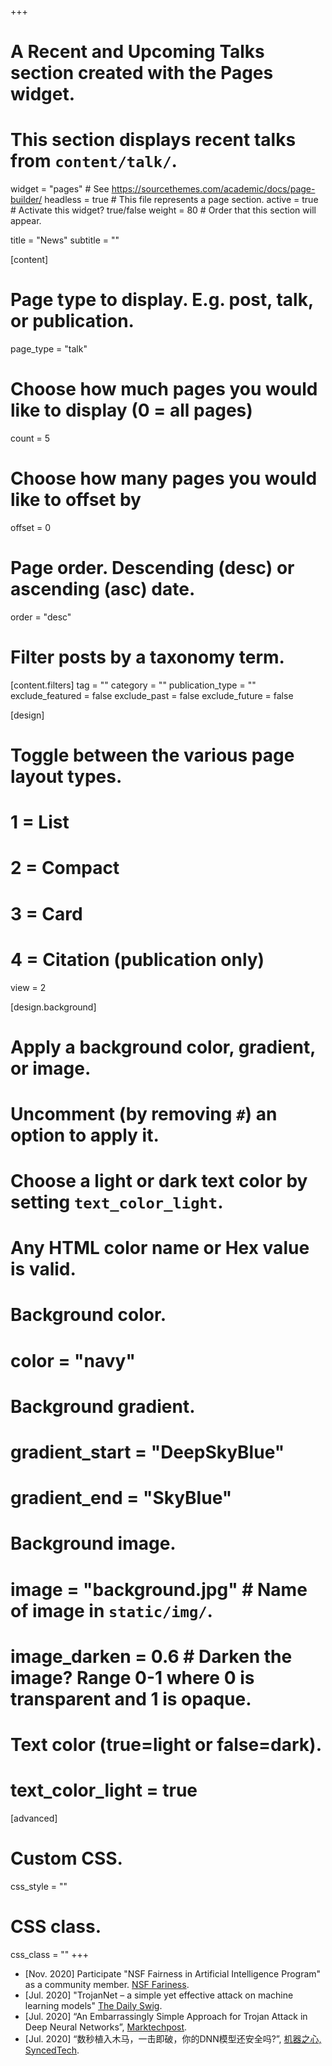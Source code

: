 +++
# A Recent and Upcoming Talks section created with the Pages widget.
# This section displays recent talks from `content/talk/`.

widget = "pages"  # See https://sourcethemes.com/academic/docs/page-builder/
headless = true  # This file represents a page section.
active = true  # Activate this widget? true/false
weight = 80  # Order that this section will appear.

title = "News"
subtitle = ""

[content]
  # Page type to display. E.g. post, talk, or publication.
  page_type = "talk"

  # Choose how much pages you would like to display (0 = all pages)
  count = 5

  # Choose how many pages you would like to offset by
  offset = 0

  # Page order. Descending (desc) or ascending (asc) date.
  order = "desc"

  # Filter posts by a taxonomy term.
  [content.filters]
    tag = ""
    category = ""
    publication_type = ""
    exclude_featured = false
    exclude_past = false
    exclude_future = false

[design]
  # Toggle between the various page layout types.
  #   1 = List
  #   2 = Compact
  #   3 = Card
  #   4 = Citation (publication only)
  view = 2

[design.background]
  # Apply a background color, gradient, or image.
  #   Uncomment (by removing `#`) an option to apply it.
  #   Choose a light or dark text color by setting `text_color_light`.
  #   Any HTML color name or Hex value is valid.

  # Background color.
  # color = "navy"

  # Background gradient.
  # gradient_start = "DeepSkyBlue"
  # gradient_end = "SkyBlue"

  # Background image.
  # image = "background.jpg"  # Name of image in `static/img/`.
  # image_darken = 0.6  # Darken the image? Range 0-1 where 0 is transparent and 1 is opaque.

  # Text color (true=light or false=dark).
  # text_color_light = true

[advanced]
 # Custom CSS.
 css_style = ""

 # CSS class.
 css_class = ""
+++
* [Nov. 2020] Participate "NSF Fairness in Artificial Intelligence Program" as a community member. [NSF Fariness](https://events.bizzabo.com/243735/home).
* [Jul. 2020] "TrojanNet – a simple yet effective attack on machine learning models" [The Daily Swig](https://portswigger.net/daily-swig/trojannet-a-simple-yet-effective-attack-on-machine-learning-models).
* [Jul. 2020] “An Embarrassingly Simple Approach for Trojan Attack in Deep Neural Networks”, [Marktechpost](https://www.youtube.com/watch?v=CkVGb2_LR1s).
* [Jul. 2020] “数秒植入木马，一击即破，你的DNN模型还安全吗?”, [机器之心, SyncedTech](https://www.jiqizhixin.com/articles/2020-07-19-5).

